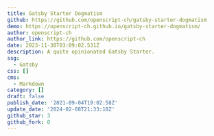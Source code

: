 ```yaml
---
title: Gatsby Starter Dogmatism
github: https://github.com/openscript-ch/gatsby-starter-dogmatism
demo: https://openscript-ch.github.io/gatsby-starter-dogmatism/
author: openscript-ch
author_link: https://github.com/openscript-ch
date: 2023-11-30T03:09:02.531Z
description: A quite opinionated Gatsby Starter.
ssg:
  - Gatsby
css: []
cms:
  - Markdown
category: []
draft: false
publish_date: '2021-09-04T19:02:58Z'
update_date: '2024-02-08T21:33:18Z'
github_star: 3
github_fork: 0
---
```

